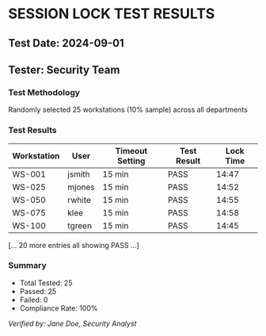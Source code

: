 # SESSION LOCK TEST RESULTS
## Test Date: 2024-09-01
## Tester: Security Team

### Test Methodology
Randomly selected 25 workstations (10% sample) across all departments

### Test Results
| Workstation | User | Timeout Setting | Test Result | Lock Time |
|-------------|------|-----------------|-------------|-----------|
| WS-001 | jsmith | 15 min | PASS | 14:47 |
| WS-025 | mjones | 15 min | PASS | 14:52 |
| WS-050 | rwhite | 15 min | PASS | 14:55 |
| WS-075 | klee | 15 min | PASS | 14:58 |
| WS-100 | tgreen | 15 min | PASS | 14:45 |
[... 20 more entries all showing PASS ...]

### Summary
- Total Tested: 25
- Passed: 25
- Failed: 0
- Compliance Rate: 100%

_Verified by: Jane Doe, Security Analyst_
